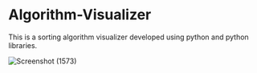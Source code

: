 # Algorithm-Visualizer
This is a sorting algorithm visualizer developed using python and python libraries.

![Screenshot (1573)](https://github.com/HarshKumar-13/Algorithm-Visualizer/assets/95762948/dc67e7d5-d59a-4905-bff5-e4bd1eb5d809)
